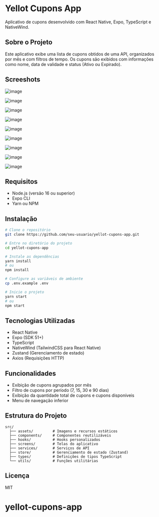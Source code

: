# Yellot Cupons App

Aplicativo de cupons desenvolvido com React Native, Expo, TypeScript e NativeWind.

## Sobre o Projeto

Este aplicativo exibe uma lista de cupons obtidos de uma API, organizados por mês e com filtros de tempo. Os cupons são exibidos com informações como nome, data de validade e status (Ativo ou Expirado).

## Screeshots
![image](https://github.com/user-attachments/assets/4aa8c735-63eb-47e0-bf57-8d12dbb716e3)

![image](https://github.com/user-attachments/assets/09f45525-b832-4b5d-9e67-3ff419343e5a)

![image](https://github.com/user-attachments/assets/ccf082dc-a4ef-4c97-ae2f-1b9e99e36d7a)

![image](https://github.com/user-attachments/assets/e5bdb80f-aaac-4a30-ba56-59ab74e6ac0f)

![image](https://github.com/user-attachments/assets/b34e1a84-da8e-475f-a57a-45ad19629910)

![image](https://github.com/user-attachments/assets/df1bd0d0-54c6-413b-ae3b-edf13bee5aab)

![image](https://github.com/user-attachments/assets/2cb1e1cb-2a39-4d8a-af99-b0d762bca11a)

![image](https://github.com/user-attachments/assets/eef988a3-2204-451e-8063-b8bb89b5a2b2)

![image](https://github.com/user-attachments/assets/98db33e6-4ad0-40eb-8836-457fb7d11e7b)


## Requisitos

- Node.js (versão 16 ou superior)
- Expo CLI
- Yarn ou NPM

## Instalação

```bash
# Clone o repositório
git clone https://github.com/seu-usuario/yellot-cupons-app.git

# Entre no diretório do projeto
cd yellot-cupons-app

# Instale as dependências
yarn install
# ou
npm install

# Configure as variáveis de ambiente
cp .env.example .env

# Inicie o projeto
yarn start
# ou
npm start
```

## Tecnologias Utilizadas

- React Native
- Expo (SDK 51+)
- TypeScript
- NativeWind (TailwindCSS para React Native)
- Zustand (Gerenciamento de estado)
- Axios (Requisições HTTP)

## Funcionalidades

- Exibição de cupons agrupados por mês
- Filtro de cupons por período (7, 15, 30 e 90 dias)
- Exibição da quantidade total de cupons e cupons disponíveis
- Menu de navegação inferior

## Estrutura do Projeto

```
src/
  ├── assets/         # Imagens e recursos estáticos
  ├── components/     # Componentes reutilizáveis
  ├── hooks/          # Hooks personalizados
  ├── screens/        # Telas do aplicativo
  ├── services/       # Serviços de API
  ├── store/          # Gerenciamento de estado (Zustand)
  ├── types/          # Definições de tipos TypeScript
  └── utils/          # Funções utilitárias
```

## Licença

MIT
# yellot-cupons-app
